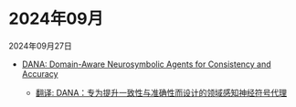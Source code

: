 # 2024年09月

2024年09月27日

- [DANA: Domain-Aware Neurosymbolic Agents for Consistency and Accuracy](2024年09月27日/DANA_Domain-Aware_Neurosymbolic_Agents_for_Consistency_and_Accuracy.md)

    - [翻译: DANA：专为提升一致性与准确性而设计的领域感知神经符号代理](2024年09月27日/DANA_Domain-Aware_Neurosymbolic_Agents_for_Consistency_and_Accuracy.md)